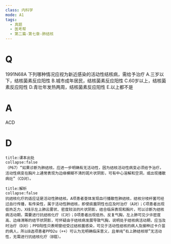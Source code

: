 ```yaml
---
class: 内科学
mode: A1
tags:
  - 真题
  - 医考帮
  - 第二篇-第七章-肺结核
---
```


# Q
1991N68A 下列哪种情况应视为新近感染的活动性结核病，需给予治疗
A.三岁以下，结核菌素反应阳性
B.城市成年居民，结核菌素反应阳性
C.60岁以上，结核菌素反应阳性
D.青壮年发热两周，结核菌素反应阳性
E.以上都不是

# A
ACD
# D
```ad-note
title:课本出处
collapse:false
（P67）“如果诊断为肺结核，应进一步明确有无活动性，因为结核活动性病变必须给予治疗。活动性病变在胸片上通常表现为边缘模糊不清的斑片状阴影，可有中心溶解和空洞，或出现播散病灶”（CD对）。
```

```ad-summary
title:解析
collapse:false
抗结核化疗的适应证是活动性肺结核。A项患者查体发现血行播散性肺结核，结核分枝杆菌可经过血行传播，有传染性，属于活动性肺结核，即使痰菌阴性也应及时治疗（A对）；C项患者出现低热乏力，X线示左上肺云雾状、密度较淡的片状阴影，结合临床表现和胸片，可以诊断为结核病活动期，需要进行抗结核化疗（C对）；D项患者出现低热、反复气胸，左上肺可见少许密度高、边缘清晰的结节状阴影，可怀疑由于结核病发展导致气胸，说明处于结核病活动期，应当及时治疗（D对）；PPD阳性只表明曾经受过结核菌感染，可见于活动性结核的病人及接种过卡介苗的病人，所以B选项患者PPD2u（++）可认为无明确临床意义，且单纯“右上肺结核球”无活动性，无需进行抗结核化疗（B错）。
```

